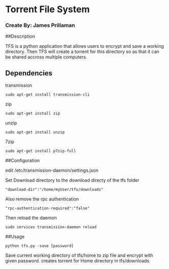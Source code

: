 # Torrent File System
### Create By: James Prillaman

##Description

TFS is a python application that allows users to encrypt and save a working directory. Then TFS will create a torrent for this directory so as that it can be shared accross multiple computers.


## Dependencies

transmission
```
sudo apt-get install transmission-cli

```

zip

```
sudo apt-get install zip

```

unzip

```
sudo apt-get install unzip

```
7zip
```
sudo apt-get install p7zip-full
```
##Configuration

edit /etc/transmission-daemon/settings.json

Set Download directory to the download directy of the tfs folder
```
"download-dir":"/home/myUser/tfs/downloads"
```
Also remove the rpc authentication
```
"rpc-authentication-required":"false"
```

Then reload the daemon
```
sudo services transmission-daemon reload
```

##Usage

```
python tfs.py -save [password]

```
Save current working directory of tfs/home to zip file and encrypt with given password. creates torrent for Home directory in tfs/downloads
